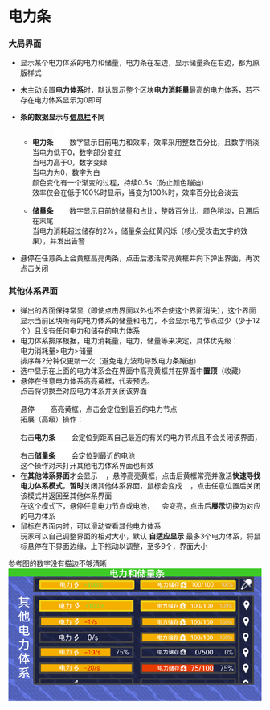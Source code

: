 # 电力条
### 大局界面
- 显示某个电力体系的电力和储量，电力条在左边，显示储量条在右边，都为原版样式
- 未主动设置**电力体系**时，默认显示整个区块**电力消耗量**最高的电力体系，若不存在电力体系显示为0即可  

- **条的数据显示与[信息栏](信息栏.md)不同**
  - **电力条**![alt text](图/lighting.png)数字显示目前电力和效率，效率采用整数百分比，且数字稍淡  
当电力低于0，数字部分变红  
当电力高于0，数字变绿  
当电力为0，数字为白  
颜色变化有一个渐变的过程，持续0.5s（防止颜色蹦迪）  
效率仅会在低于100%时显示，当变为100%时，效率百分比会淡去
  - **储量条**![alt text](图/battery.png)数字显示目前的储量和占比，整数百分比，颜色稍淡，且滞后在末尾  
当电力消耗超过储存的2%，储量条会红黄闪烁（核心受攻击文字的效果），并发出告警
- 悬停在任意条上会黄框高亮两条，点击后激活常亮黄框并向下弹出界面，再次点击关闭
### 其他体系界面

- 弹出的界面保持常显（即使点击界面以外也不会使这个界面消失），这个界面显示当前区块所有的电力体系的储量和电力，不会显示电力节点过少（少于12个）且没有任何电力和储存的电力体系
- 电力体系排序根据，电力消耗量，电力，储量等来决定，具体优先级：  
电力消耗量>电力>储量  
排序每2分钟仅更新一次（避免电力波动导致电力条蹦迪）  
- 选中显示在上面的电力体系会在界面中高亮黄框并在界面中**置顶**（收藏）
- 悬停在任意电力体系高亮黄框，代表预选。  
点击将切换至对应电力体系并关闭该界面  
悬停![alt text](图/location.png)高亮黄框，点击会定位到最近的电力节点  
拓展（高级）操作：  
右击**电力条**![alt text](图/lighting.png)会定位到距离自己最近的有关的电力节点且不会关闭该界面，右击**储量条**![alt text](图/battery.png)会定位到最近的电池  
这个操作对未打开其他电力体系界面也有效  
- 在**其他体系界面**才会显示![alt text](图/pick.png)，悬停高亮黄框，点击后黄框常亮并激活**快速寻找电力体系模式**，**暂时**关闭其他体系界面，鼠标会变成![alt text](图/pick.png)，点击任意位置后关闭该模式并返回至其他体系界面  
在这个模式下，悬停任意电力节点或电池，![alt text](图/pick.png)会变亮，点击后**展示**切换为对应的电力体系
- 鼠标在界面内时，可以滑动查看其他电力体系  
玩家可以自己调整界面的相对大小，默认 **自适应显示** 最多3个电力体系，将鼠标悬停在下界面边缘，上下拖动以调整，至多9个，界面大小  

参考图的数字没有描边不够清晰  
![alt text](图/电力条.png)